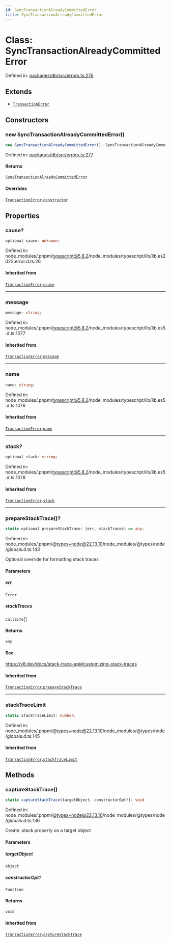 ```yaml
---
id: SyncTransactionAlreadyCommittedError
title: SyncTransactionAlreadyCommittedError
---
```


<!-- DO NOT EDIT: this page is autogenerated from the type comments -->

# Class: SyncTransactionAlreadyCommittedError

Defined in: [packages/db/src/errors.ts:276](https://github.com/TanStack/db/blob/main/packages/db/src/errors.ts#L276)

## Extends

- [`TransactionError`](../transactionerror.md)

## Constructors

### new SyncTransactionAlreadyCommittedError()

```ts
new SyncTransactionAlreadyCommittedError(): SyncTransactionAlreadyCommittedError
```

Defined in: [packages/db/src/errors.ts:277](https://github.com/TanStack/db/blob/main/packages/db/src/errors.ts#L277)

#### Returns

[`SyncTransactionAlreadyCommittedError`](../synctransactionalreadycommittederror.md)

#### Overrides

[`TransactionError`](../transactionerror.md).[`constructor`](../TransactionError.md#constructors)

## Properties

### cause?

```ts
optional cause: unknown;
```

Defined in: node\_modules/.pnpm/typescript@5.8.2/node\_modules/typescript/lib/lib.es2022.error.d.ts:26

#### Inherited from

[`TransactionError`](../transactionerror.md).[`cause`](../TransactionError.md#cause)

***

### message

```ts
message: string;
```

Defined in: node\_modules/.pnpm/typescript@5.8.2/node\_modules/typescript/lib/lib.es5.d.ts:1077

#### Inherited from

[`TransactionError`](../transactionerror.md).[`message`](../TransactionError.md#message-1)

***

### name

```ts
name: string;
```

Defined in: node\_modules/.pnpm/typescript@5.8.2/node\_modules/typescript/lib/lib.es5.d.ts:1076

#### Inherited from

[`TransactionError`](../transactionerror.md).[`name`](../TransactionError.md#name)

***

### stack?

```ts
optional stack: string;
```

Defined in: node\_modules/.pnpm/typescript@5.8.2/node\_modules/typescript/lib/lib.es5.d.ts:1078

#### Inherited from

[`TransactionError`](../transactionerror.md).[`stack`](../TransactionError.md#stack)

***

### prepareStackTrace()?

```ts
static optional prepareStackTrace: (err, stackTraces) => any;
```

Defined in: node\_modules/.pnpm/@types+node@22.13.10/node\_modules/@types/node/globals.d.ts:143

Optional override for formatting stack traces

#### Parameters

##### err

`Error`

##### stackTraces

`CallSite`[]

#### Returns

`any`

#### See

https://v8.dev/docs/stack-trace-api#customizing-stack-traces

#### Inherited from

[`TransactionError`](../transactionerror.md).[`prepareStackTrace`](../TransactionError.md#preparestacktrace)

***

### stackTraceLimit

```ts
static stackTraceLimit: number;
```

Defined in: node\_modules/.pnpm/@types+node@22.13.10/node\_modules/@types/node/globals.d.ts:145

#### Inherited from

[`TransactionError`](../transactionerror.md).[`stackTraceLimit`](../TransactionError.md#stacktracelimit)

## Methods

### captureStackTrace()

```ts
static captureStackTrace(targetObject, constructorOpt?): void
```

Defined in: node\_modules/.pnpm/@types+node@22.13.10/node\_modules/@types/node/globals.d.ts:136

Create .stack property on a target object

#### Parameters

##### targetObject

`object`

##### constructorOpt?

`Function`

#### Returns

`void`

#### Inherited from

[`TransactionError`](../transactionerror.md).[`captureStackTrace`](../TransactionError.md#capturestacktrace)
